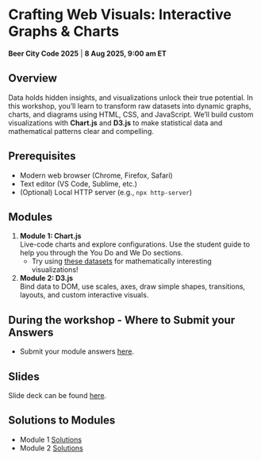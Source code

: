# Crafting Web Visuals: Interactive Graphs & Charts

**Beer City Code 2025** | **8 Aug 2025, 9:00 am ET**

## Overview
Data holds hidden insights, and visualizations unlock their true potential. In this workshop, you’ll learn to transform raw datasets into dynamic graphs, charts, and diagrams using HTML, CSS, and JavaScript. We’ll build custom visualizations with **Chart.js** and **D3.js** to make statistical data and mathematical patterns clear and compelling.

## Prerequisites
- Modern web browser (Chrome, Firefox, Safari)
- Text editor (VS Code, Sublime, etc.)
- (Optional) Local HTTP server (e.g., `npx http-server`)

## Modules
1. **Module 1: Chart.js**  
   Live-code charts and explore configurations. Use the student guide to help you through the You Do and We Do sections.
   - Try using [these datasets](https://github.com/cyatteau/charts-workshop-bcc2025/blob/main/Module1_Math_Datasets.pdf) for mathematically interesting visualizations!
2. **Module 2: D3.js**  
   Bind data to DOM, use scales, axes, draw simple shapes, transitions, layouts, and custom interactive visuals.

## During the workshop - Where to Submit your Answers
- Submit your module answers [here](charts-workshop-submit.netlify.app).

## Slides
Slide deck can be found [here]().

## Solutions to Modules
- Module 1 [Solutions](https://codepen.io/collection/ojxOwN)
- Module 2 [Solutions](https://codepen.io/collection/kkbdWa)
